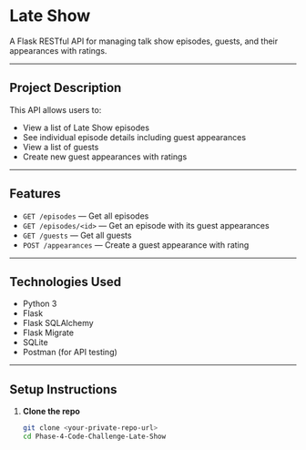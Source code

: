 #  Late Show 

A Flask RESTful API for managing talk show episodes, guests, and their appearances with ratings.

---

## Project Description

This API allows users to:

- View a list of Late Show episodes
- See individual episode details including guest appearances
- View a list of guests
- Create new guest appearances with ratings

---

##  Features

- `GET /episodes` — Get all episodes
- `GET /episodes/<id>` — Get an episode with its guest appearances
- `GET /guests` — Get all guests
- `POST /appearances` — Create a guest appearance with rating

---

##  Technologies Used

- Python 3
- Flask
- Flask SQLAlchemy
- Flask Migrate
- SQLite
- Postman (for API testing)

---

## Setup Instructions

1. **Clone the repo**
   ```bash
   git clone <your-private-repo-url>
   cd Phase-4-Code-Challenge-Late-Show
